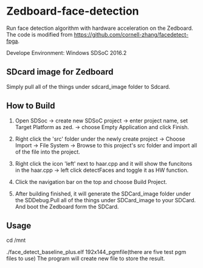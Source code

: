 # Zedboard-face-detection  
Run face detection algorithm with hardware acceleration on the Zedboard.  
The code is modified from https://github.com/cornell-zhang/facedetect-fpga.  

Develope Environment: Windows SDSoC 2016.2

## SDcard image for Zedboard

Simply pull all of the things under sdcard_image folder to Sdcard.

## How to Build

1. Open SDSoc -> create new SDSoC project -> enter project name, set Target Platform as zed. -> choose Empty Application and click Finish.  

2. Right click the 'src' folder under the newly create project -> Choose Import -> File System -> Browse to this project's src folder and import all of the file into the project.  

3. Right click the icon 'left' next to haar.cpp and it will show the funcitons in the haar.cpp -> left click detectFaces and toggle it as HW function.  

4. Click the navigation bar on the top and choose Build Project.  

5. After building finished, it will generate the SDCard_image folder under the SDDebug.Pull all of the things under SDCard_image to your SDCard. And boot the Zedboard form the SDCard.

## Usage 

cd /mnt

./face_detect_baseline_plus.elf 192x144_pgmfile(there are five test pgm files to use)
The program will create new file to store the result.

